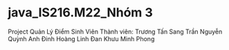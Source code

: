 # java_IS216.M22_Nhóm 3
Project Quản Lý Điểm Sinh Viên
Thành viên:
Trương Tấn Sang
Trần Nguyễn Quỳnh Anh
Đinh Hoàng Linh Đan
Khưu Minh Phong
